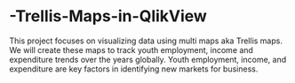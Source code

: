 # -Trellis-Maps-in-QlikView
This project focuses on visualizing data using multi maps aka Trellis maps. We will create these maps to track youth employment, income and expenditure trends over the years globally. Youth employment, income, and expenditure are key factors in identifying new markets for business.
